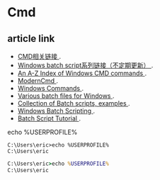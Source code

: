 # Cmd

## article link
- [CMD相关链接 ](https://zhuanlan.zhihu.com/p/662224432/).
- [Windows batch script系列链接（不定期更新） ](https://zhuanlan.zhihu.com/p/509954303/).
- [An A-Z Index of Windows CMD commands ](https://ss64.com/nt/).
- [ModernCmd ](https://github.com/eric2003/ModernCmd/).
- [Windows Commands ](https://learn.microsoft.com/en-us/windows-server/administration/windows-commands/windows-commands/).
- [Various batch files for Windows ](https://github.com/Espionage724/Windows/).
- [Collection of Batch scripts, examples ](https://github.com/happy05dz/Batch-Script-Collection/).
- [Windows Batch Scripting ](https://en.wikibooks.org/wiki/Windows_Batch_Scripting).
- [Batch Script Tutorial ](https://www.tutorialspoint.com/batch_script/index.htm).

echo %USERPROFILE%
```batch
C:\Users\eric>echo %USERPROFILE%
C:\Users\eric
```

```bat
C:\Users\eric>echo %USERPROFILE%
C:\Users\eric
```




